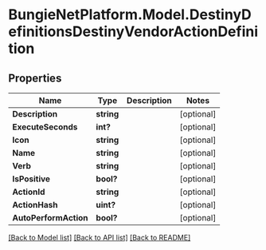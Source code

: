 # BungieNetPlatform.Model.DestinyDefinitionsDestinyVendorActionDefinition
## Properties

Name | Type | Description | Notes
------------ | ------------- | ------------- | -------------
**Description** | **string** |  | [optional] 
**ExecuteSeconds** | **int?** |  | [optional] 
**Icon** | **string** |  | [optional] 
**Name** | **string** |  | [optional] 
**Verb** | **string** |  | [optional] 
**IsPositive** | **bool?** |  | [optional] 
**ActionId** | **string** |  | [optional] 
**ActionHash** | **uint?** |  | [optional] 
**AutoPerformAction** | **bool?** |  | [optional] 

[[Back to Model list]](../README.md#documentation-for-models) [[Back to API list]](../README.md#documentation-for-api-endpoints) [[Back to README]](../README.md)

